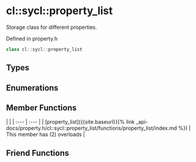 ---
---
# cl::sycl::property_list

Storage class for different properties. 

Defined in property.h

```cpp
class cl::sycl::property_list
```

## Types

## Enumerations

## Member Functions

   |   |
| :--- | :--- |
| [property_list]({{site.baseurl}}{% link _api-docs/property.h/cl::sycl::property_list/functions/property_list/index.md %}) | This member has (2) overloads |


## Friend Functions


